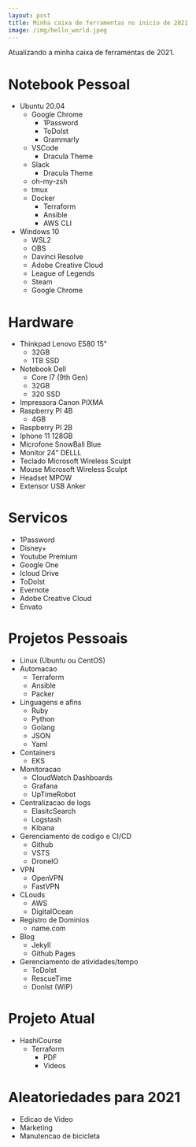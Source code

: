 ```yaml
---
layout: post
title: Minha caixa de ferramentas no inicio de 2021
image: /img/hello_world.jpeg
---
```

Atualizando a minha caixa de ferramentas de 2021.

# Notebook Pessoal
* Ubuntu 20.04
  * Google Chrome
    * 1Password
    * ToDoIst
    * Grammarly
  * VSCode
    * Dracula Theme
  * Slack
    * Dracula Theme
  * oh-my-zsh
  * tmux
  * Docker
    * Terraform
    * Ansible
    * AWS CLI
* Windows 10
  * WSL2
  * OBS
  * Davinci Resolve
  * Adobe Creative Cloud
  * League of Legends
  * Steam
  * Google Chrome


# Hardware
* Thinkpad Lenovo E580 15"
  * 32GB
  * 1TB SSD
* Notebook Dell
  * Core I7 (9th Gen)
  * 32GB
  * 320 SSD
* Impressora Canon PIXMA
* Raspberry PI 4B
  * 4GB
* Raspberry PI 2B
* Iphone 11 128GB
* Microfone SnowBall Blue
* Monitor 24" DELLL
* Teclado Microsoft Wireless Sculpt
* Mouse Microsoft Wireless Sculpt
* Headset MPOW
* Extensor USB Anker

# Servicos
* 1Password
* Disney+
* Youtube Premium
* Google One
* Icloud Drive
* ToDoIst
* Evernote
* Adobe Creative Cloud
* Envato

# Projetos Pessoais
* Linux (Ubuntu ou CentOS)
* Automacao
  * Terraform
  * Ansible
  * Packer
* Linguagens e afins
  * Ruby
  * Python
  * Golang
  * JSON
  * Yaml
* Containers
  * EKS
* Monitoracao
  * CloudWatch Dashboards
  * Grafana
  * UpTimeRobot
* Centralizacao de logs
  * ElasitcSearch
  * Logstash
  * Kibana
* Gerenciamento de codigo e CI/CD
  * Github
  * VSTS
  * DroneIO
* VPN
  * OpenVPN
  * FastVPN
* CLouds
  * AWS
  * DigitalOcean
* Registro de Dominios
  * name.com
* Blog
  * Jekyll
  * Github Pages
* Gerenciamento de atividades/tempo
  * ToDoIst
  * RescueTime
  * DonIst (WIP)

# Projeto Atual
* HashiCourse
  * Terraform
    * PDF
    * Videos

# Aleatoriedades para 2021
* Edicao de Video
* Marketing
* Manutencao de bicicleta
